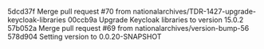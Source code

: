 5dcd37f Merge pull request #70 from nationalarchives/TDR-1427-upgrade-keycloak-libraries
00ccb9a Upgrade Keycloak libraries to version 15.0.2
57b052a Merge pull request #69 from nationalarchives/version-bump-56
578d904 Setting version to 0.0.20-SNAPSHOT
